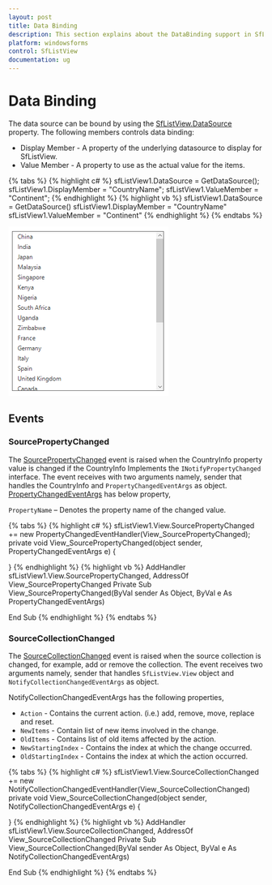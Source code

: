 ```yaml
---
layout: post
title: Data Binding
description: This section explains about the DataBinding support in SfListView.
platform: windowsforms
control: SfListView
documentation: ug
---
```


# Data Binding
The data source can be bound by using the [SfListView.DataSource](https://help.syncfusion.com/cr/windowsforms/Syncfusion.WinForms.ListView.SfListView.html#Syncfusion_WinForms_ListView_SfListView_DataSource) property. The following members controls data binding:

* Display Member -  A property of the underlying datasource to display for SfListView. 
* Value Member - A property to use as the actual value for the items.

{% tabs %}
{% highlight c# %}
sfListView1.DataSource = GetDataSource();
sfListView1.DisplayMember = "CountryName";
sfListView1.ValueMember = "Continent";
{% endhighlight %}
{% highlight vb %}
sfListView1.DataSource = GetDataSource()
sfListView1.DisplayMember = "CountryName"
sfListView1.ValueMember = "Continent"
{% endhighlight %}
{% endtabs %}
               
![DataBinding](DataBinding_images/DataBinding_img1.png)

			    
## Events

### SourcePropertyChanged

The [SourcePropertyChanged](https://help.syncfusion.com/cr/windowsforms/Syncfusion.DataSource.DataSource.html) event is raised when the CountryInfo property value is changed if the CountryInfo Implements the `INotifyPropertyChanged` interface. The event receives with two arguments namely, sender that handles the CountryInfo and `PropertyChangedEventArgs` as object.
[PropertyChangedEventArgs](https://help.syncfusion.com/cr/windowsforms/Syncfusion.DataSource.PropertyChangingEventArgs.html) has below property,

`PropertyName` – Denotes the property name of the changed value.

{% tabs %}
{% highlight c# %}
sfListView1.View.SourcePropertyChanged += new PropertyChangedEventHandler(View_SourcePropertyChanged);
private void View_SourcePropertyChanged(object sender, PropertyChangedEventArgs e)
{

}
{% endhighlight %}
{% highlight vb %}
AddHandler sfListView1.View.SourcePropertyChanged, AddressOf View_SourcePropertyChanged
Private Sub View_SourcePropertyChanged(ByVal sender As Object, ByVal e As PropertyChangedEventArgs)

End Sub
{% endhighlight %}
{% endtabs %}

### SourceCollectionChanged

The [SourceCollectionChanged](https://help.syncfusion.com/cr/windowsforms/Syncfusion.DataSource.DataSource.html) event is raised when the source collection is changed, for example, add or remove the collection. The event receives two arguments namely, sender that handles `SfListView.View` object and `NotifyCollectionChangedEventArgs` as object.

NotifyCollectionChangedEventArgs has the following properties,

* `Action` - Contains the current action. (i.e.) add, remove, move, replace and reset.
* `NewItems` - Contain list of new items involved in the change.
* `OldItems` - Contains list of old items affected by the action.
* `NewStartingIndex` - Contains the index at which the change occurred.
* `OldStartingIndex` - Contains the index at which the action occurred.

{% tabs %}
{% highlight c# %}
sfListView1.View.SourceCollectionChanged += new NotifyCollectionChangedEventHandler(View_SourceCollectionChanged)
private void View_SourceCollectionChanged(object sender, NotifyCollectionChangedEventArgs e)
{

}
{% endhighlight %}
{% highlight vb %}
AddHandler sfListView1.View.SourceCollectionChanged, AddressOf View_SourceCollectionChanged
Private Sub View_SourceCollectionChanged(ByVal sender As Object, ByVal e As NotifyCollectionChangedEventArgs)

End Sub
{% endhighlight %}
{% endtabs %}
